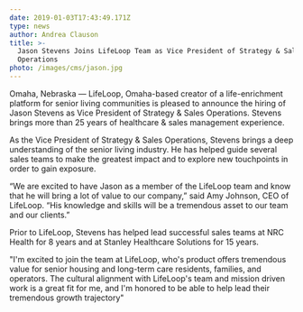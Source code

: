 ```yaml
---
date: 2019-01-03T17:43:49.171Z
type: news
author: Andrea Clauson
title: >-
  Jason Stevens Joins LifeLoop Team as Vice President of Strategy & Sales
  Operations
photo: /images/cms/jason.jpg
---
```

Omaha, Nebraska — LifeLoop, Omaha-based creator of a life-enrichment platform for senior living communities is pleased to announce the hiring of Jason Stevens as Vice President of Strategy & Sales Operations. Stevens brings more than 25 years of healthcare & sales management experience. 

As the Vice President of Strategy & Sales Operations, Stevens brings a deep understanding of the senior living industry. He has helped guide several sales teams to make the greatest impact and to explore new touchpoints in order to gain exposure. 

“We are excited to have Jason as a member of the LifeLoop team and know that he will bring a lot of value to our company,” said Amy Johnson, CEO of LifeLoop. “His knowledge and skills will be a tremendous asset to our team and our clients.”

Prior to LifeLoop, Stevens has helped lead successful sales teams at NRC Health for 8 years and at Stanley Healthcare Solutions for 15 years. 

"I'm excited to join the team at LifeLoop, who's product offers tremendous value for senior housing and long-term care residents, families, and operators. The cultural alignment with LifeLoop's team and mission driven work is a great fit for me, and I'm honored to be able to help lead their tremendous growth trajectory"

